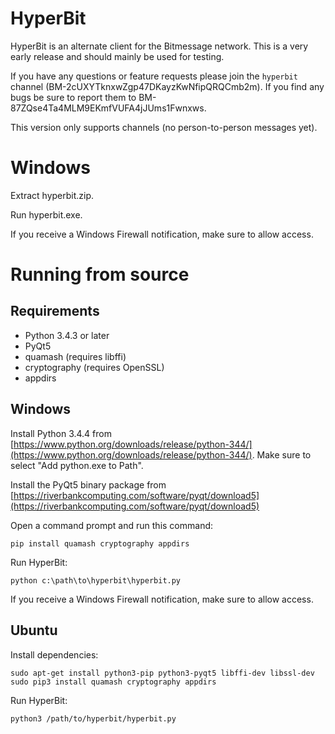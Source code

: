 # HyperBit

HyperBit is an alternate client for the Bitmessage network. This is a very early release and should mainly be used for testing.

If you have any questions or feature requests please join the `hyperbit` channel (BM-2cUXYTknxwZgp47DKayzKwNfipQRQCmb2m). If you find any bugs be sure to report them to BM-87ZQse4Ta4MLM9EKmfVUFA4jJUms1Fwnxws. 

This version only supports channels (no person-to-person messages yet).

# Windows

Extract hyperbit.zip.

Run hyperbit.exe.

If you receive a Windows Firewall notification, make sure to allow access.

# Running from source

## Requirements

- Python 3.4.3 or later
- PyQt5
- quamash (requires libffi)
- cryptography (requires OpenSSL)
- appdirs

## Windows

Install Python 3.4.4 from [https://www.python.org/downloads/release/python-344/](https://www.python.org/downloads/release/python-344/). Make sure to select "Add python.exe to Path".

Install the PyQt5 binary package from [https://riverbankcomputing.com/software/pyqt/download5](https://riverbankcomputing.com/software/pyqt/download5)

Open a command prompt and run this command:

    pip install quamash cryptography appdirs

Run HyperBit:

    python c:\path\to\hyperbit\hyperbit.py

If you receive a Windows Firewall notification, make sure to allow access.

## Ubuntu

Install dependencies:

    sudo apt-get install python3-pip python3-pyqt5 libffi-dev libssl-dev
    sudo pip3 install quamash cryptography appdirs

Run HyperBit:

    python3 /path/to/hyperbit/hyperbit.py


